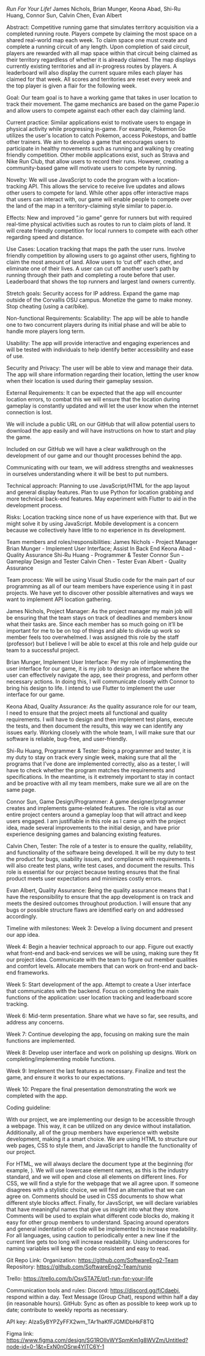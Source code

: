 *Run For Your Life!*
James Nichols, Brian Munger, Keona Abad, Shi-Ru Huang, Connor Sun, Calvin Chen, Evan Albert

Abstract: 
Competitive running game that simulates territory acquisition via a completed running route. Players compete by claiming the most space on a shared real-world map each week. To claim space one must create and complete a running circuit of any length. Upon completion of said circuit, players are rewarded with all map space within that circuit being claimed as their territory regardless of whether it is already claimed. The map displays currently existing territories and all in-progress routes by players. A leaderboard will also display the current square miles each player has claimed for that week. All scores and territories are reset every week and the top player is given a flair for the following week.

Goal: 
Our team goal is to have a working game that takes in user location to track their movement. The game mechanics are based on the game Paper.io and allow users to compete against each other each day claiming land.

Current practice: 
Similar applications exist to motivate users to engage in physical activity while progressing in-game. For example, Pokemon Go utilizes the user's location to catch Pokemon, access Pokestops, and battle other trainers. We aim to develop a game that encourages users to participate in healthy movements such as running and walking by creating friendly competition. Other mobile applications exist, such as Strava and Nike Run Club, that allow users to record their runs. However, creating a community-based game will motivate users to compete by running. 

Novelty: 
We will use JavaScript to code the program with a location-tracking API. This allows the service to receive live updates and allows other users to compete for land. While other apps offer interactive maps that users can interact with, our game will enable people to compete over the land of the map in a territory-claiming style similar to paper.io.

Effects: 
New and improved “.io game” genre for runners but with required real-time physical activities such as routes to run to claim plots of land. It will create friendly competition for local runners to compete with each other regarding speed and distance.

Use Cases: 
Location tracking that maps the path the user runs. 
Involve friendly competition by allowing users to go against other users, fighting to claim the most amount of land. 
Allow users to ‘cut off’ each other, and eliminate one of their lives. A user can cut off another user’s path by running through their path and completing a route before that user. 
Leaderboard that shows the top runners and largest land owners currently.

Stretch goals:
Security access for IP address.
Expand the game map outside of the Corvallis OSU campus.
Monetize the game to make money.
Stop cheating (using a car/bike).

Non-functional Requirements:
Scalability: The app will be able to handle one to two concurrent players during its initial phase and will be able to handle more players long term.

Usability: The app will provide interactive and engaging experiences and will be tested with individuals to help identify better accessibility and ease of use.

Security and Privacy: The user will be able to view and manage their data. The app will share information regarding their location, letting the user know when their location is used during their gameplay session.

External Requirements:
It can be expected that the app will encounter location errors, to combat this we will ensure that the location during gameplay is constantly updated and will let the user know when the internet connection is lost. 

We will include a public URL on our GitHub that will allow potential users to download the app easily and will have instructions on how to start and play the game.

Included on our GitHub we will have a clear walkthrough on the development of our game and our thought processes behind the app. 

Communicating with our team, we will address strengths and weaknesses in ourselves understanding where it will be best to put numbers.


Technical approach: 
Planning to use JavaScript/HTML for the app layout and general display features. Plan to use Python for location grabbing and more technical back-end features. May experiment with Flutter to aid in the development process. 

Risks: 
Location tracking since none of us have experience with that. But we might solve it by using JavaScript. Mobile development is a concern because we collectively have little to no experience in its development.

Team members and roles/responsibilities:
James Nichols - Project Manager  
Brian Munger - Implement User Interface; Assist In Back End 
Keona Abad - Quality Assurance
Shi-Ru Huang - Programmer & Tester
Connor Sun - Gameplay Design and Tester
Calvin Chen - Tester
Evan Albert - Quality Assurance

Team process:
We will be using Visual Studio code for the main part of our programming as all of our team members have experience using it in past projects. We have yet to discover other possible alternatives and ways we want to implement API location gathering.

James Nichols, Project Manager: 
As the project manager my main job will be ensuring that the team stays on track of deadlines and members know what their tasks are. Since each member has so much going on it’ll be important for me to be on top of things and able to divide up work so member feels too overwhelmed. I was assigned this role by the staff (professor) but I believe I will be able to excel at this role and help guide our team to a successful project.

Brian Munger, Implement User Interface:
Per my role of implementing the user interface for our game, it is my job to design an interface where the user can effectively navigate the app, see their progress, and perform other necessary actions. In doing this, I will communicate closely with Connor to bring his design to life. I intend to use Flutter to implement the user interface for our game. 

Keona Abad, Quality Assurance:
As the quality assurance role for our team, I need to ensure that the project meets all functional and quality requirements. I will have to design and then implement test plans, execute the tests, and then document the results, this way we can identify any issues early. Working closely with the whole team, I will make sure that our software is reliable, bug-free, and user-friendly.

Shi-Ru Huang, Programmer & Tester:
Being a programmer and tester, it is my duty to stay on track every single week, making sure that all the programs that I’ve done are implemented correctly, also as a tester, I will have to check whether the program matches the requirements and specifications. In the meantime, is it extremely important to stay in contact and be proactive with all my team members, make sure we all are on the same page.

Connor Sun, Game Design/Programmer:
A game designer/programmer creates and implements game-related features. The role is vital as our entire project centers around a gameplay loop that will attract and keep users engaged. I am justifiable in this role as I came up with the project idea, made several improvements to the initial design, and have prior experience designing games and balancing existing features.

Calvin Chen, Tester:
The role of a tester is to ensure the quality, reliability, and functionality of the software being developed. It will be my duty to test the product for bugs, usability issues, and compliance with requirements. I will also create test plans, write test cases, and document the results. This role is essential for our project because testing ensures that the final product meets user expectations and minimizes costly errors. 

Evan Albert, Quality Assurance:
Being the quality assurance means that I have the responsibility to ensure that the app development is on track and meets the desired outcomes throughout production. I will ensure that any bugs or possible structure flaws are identified early on and addressed accordingly.


Timeline with milestones:
Week 3: Develop a living document and present our app idea. 

Week 4: Begin a heavier technical approach to our app. Figure out exactly what front-end and back-end services we will be using, making sure they fit our project idea. Communicate with the team to figure out member qualities and comfort levels. Allocate members that can work on front-end and back-end frameworks.              	

Week 5: Start development of the app. Attempt to create a User interface that communicates with the backend. Focus on completing the main functions of the application: user location tracking and leaderboard score tracking.

Week 6: Mid-term presentation. Share what we have so far, see results, and address any concerns.

Week 7: Continue developing the app, focusing on making sure the main functions are implemented.

Week 8: Develop user interface and work on polishing up designs. Work on completing/implementing mobile functions. 

Week 9: Implement the last features as necessary. Finalize and test the game, and ensure it works to our expectations. 

Week 10: Prepare the final presentation demonstrating the work we completed with the app. 

Coding guideline: 

With our project, we are implementing our design to be accessible through a webpage. This way, it can be utilized on any device without installation. Additionally, all of the group members have experience with website development, making it a smart choice. We are using HTML to structure our web pages, CSS to style them, and JavaScript to handle the functionality of our project.

For HTML, we will always declare the document type at the beginning (for example, ). We will use lowercase element names, as this is the industry standard, and we will open and close all elements on different lines.
For CSS, we will find a style for the webpage that we all agree upon. If someone disagrees with a stylistic choice, we will find an alternative that we can agree on. Comments should be used in CSS documents to show what different style blocks affect.
Finally, for JavsScript, we will declare variables that have meaningful names that give us insight into what they store. Comments will be used to explain what different code blocks do, making it easy for other group members to understand. Spacing around operators and general indentation of code will be implemented to increase readability.
For all languages, using caution to periodically enter a new line if the current line gets too long will increase readability. Using underscores for naming variables will keep the code consistent and easy to read.


Git Repo Link: 
Organization: https://github.com/SoftwareEng2-Team 
Repository: https://github.com/SoftwareEng2-Team/runio 


Trello:
https://trello.com/b/OsvSTA7E/pt1-run-for-your-life


Communication tools and rules:
Discord: https://discord.gg/fjCdaebj, respond within a day. 
Text Message (Group Chat), respond within half a day (in reasonable hours).
GitHub: Sync as often as possible to keep work up to date; contribute to weekly reports as necessary.


API key: AIzaSyBYPZyFFX2wm_TAr1haKfFJGMlDbHkF8TQ

Figma link: https://www.figma.com/design/SG1ROIIvWYSpmKm1g8WVZm/Untitled?node-id=0-1&t=ExN0nOSrw4YITC6Y-1

